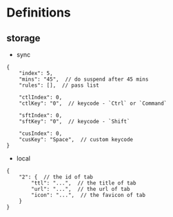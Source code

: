 Definitions
======================

## storage

- sync

```json5
{
    "index": 5,
    "mins": "45",  // do suspend after 45 mins
    "rules": [],  // pass list

    "ctlIndex": 0,
    "ctlKey": "0",  // keycode - `Ctrl` or `Command`

    "sftIndex": 0,
    "sftKey": "0",  // keycode - `Shift`

    "cusIndex": 0,
    "cusKey": "Space",  // custom keycode 
}
```

- local

```json5
{
    "2": {  // the id of tab
        "ttl": "...",  // the title of tab
        "url": "...",  // the url of tab
        "icon": "...",  // the favicon of tab
    }
}
```

